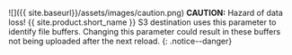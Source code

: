 ![]({{ site.baseurl}}/assets/images/caution.png) **CAUTION:**
Hazard of data loss!
{{ site.product.short_name }} S3 destination uses this parameter to identify file buffers. 
Changing this parameter could result in these buffers not being uploaded after the next reload.
{: .notice--danger}
